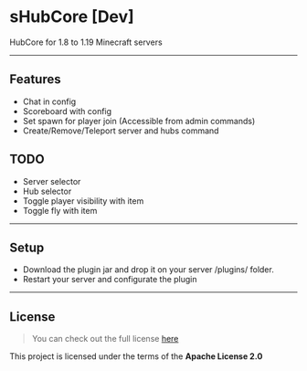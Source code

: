 sHubCore [Dev]
============

HubCore for 1.8 to 1.19 Minecraft servers

---

## Features
- Chat in config
- Scoreboard with config
- Set spawn for player join (Accessible from admin commands)
- Create/Remove/Teleport server and hubs command

## TODO
- Server selector
- Hub selector
- Toggle player visibility with item
- Toggle fly with item

---

## Setup
- Download the plugin jar and drop it on your server /plugins/ folder.
- Restart your server and configurate the plugin

---

## License
>You can check out the full license [here](https://github.com/Stars-Development/sHubCore/blob/main/LICENSE)

This project is licensed under the terms of the **Apache License 2.0**
